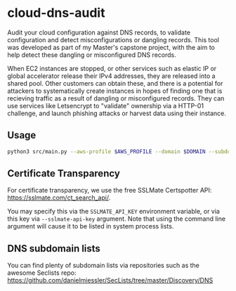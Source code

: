 # cloud-dns-audit

Audit your cloud configuration against DNS records, to validate configuration and detect misconfigurations or dangling records. This tool was developed as part of my Master's capstone project, with the aim to help detect these dangling or misconfigured DNS records.

When EC2 instances are stopped, or other services such as elastic IP or global accelerator release their IPv4 addresses, they are released into a shared pool. Other customers can obtain these, and there is a potential for attackers to systematically create instances in hopes of finding one that is recieving traffic as a result of dangling or misconfigured records. They can use services like Letsencrypt to "validate" ownership via a HTTP-01 challenge, and launch phishing attacks or harvest data using their instance.

## Usage

```bash
python3 src/main.py --aws-profile $AWS_PROFILE --domain $DOMAIN --subdomain-file $SUBDOMAIN_DICT_FILE
```

## Certificate Transparency
For certificate transparency, we use the free SSLMate Certspotter API: https://sslmate.com/ct_search_api/.

You may specify this via the `SSLMATE_API_KEY` environment variable, or via this key via `--sslmate-api-key` argument. Note that using the command line argument will cause it to be listed in system process lists.

## DNS subdomain lists
You can find plenty of subdomain lists via repositories such as the awesome Seclists repo: https://github.com/danielmiessler/SecLists/tree/master/Discovery/DNS
